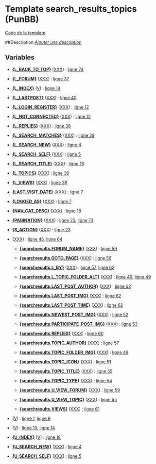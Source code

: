# Template search_results_topics (PunBB)

[Code de la template](../../punbb/search_results_topics.tpl)

##Description
[*Ajouter une description*](https://fa-tvars.appspot.com/tpl/punbb/search_results_topics)

## Variables

* [__{L_BACK_TO_TOP}__](https://github.com/Etana/template.list/blob/master/var/L_BACK_TO_TOP.md#readme) ([XXX](https://fa-tvars.appspot.com/var/L_BACK_TO_TOP)) : [ligne 74](../tpl/src/punbb/search_results_topics.tpl#L74)

* [__{L_FORUM}__](https://github.com/Etana/template.list/blob/master/var/L_FORUM.md#readme) ([XXX](https://fa-tvars.appspot.com/var/L_FORUM)) : [ligne 37](../tpl/src/punbb/search_results_topics.tpl#L37)

* [__{L_INDEX}__](https://github.com/Etana/template.list/blob/master/var/L_INDEX.md#readme) ([V](https://fa-tvars.appspot.com/var/L_INDEX)) : [ligne 18](../tpl/src/punbb/search_results_topics.tpl#L18)

* [__{L_LASTPOST}__](https://github.com/Etana/template.list/blob/master/var/L_LASTPOST.md#readme) ([XXX](https://fa-tvars.appspot.com/var/L_LASTPOST)) : [ligne 40](../tpl/src/punbb/search_results_topics.tpl#L40)

* [__{L_LOGIN_REGISTER}__](https://github.com/Etana/template.list/blob/master/var/L_LOGIN_REGISTER.md#readme) ([XXX](https://fa-tvars.appspot.com/var/L_LOGIN_REGISTER)) : [ligne 12](../tpl/src/punbb/search_results_topics.tpl#L12)

* [__{L_NOT_CONNECTED}__](https://github.com/Etana/template.list/blob/master/var/L_NOT_CONNECTED.md#readme) ([XXX](https://fa-tvars.appspot.com/var/L_NOT_CONNECTED)) : [ligne 12](../tpl/src/punbb/search_results_topics.tpl#L12)

* [__{L_REPLIES}__](https://github.com/Etana/template.list/blob/master/var/L_REPLIES.md#readme) ([XXX](https://fa-tvars.appspot.com/var/L_REPLIES)) : [ligne 38](../tpl/src/punbb/search_results_topics.tpl#L38)

* [__{L_SEARCH_MATCHES}__](https://github.com/Etana/template.list/blob/master/var/L_SEARCH_MATCHES.md#readme) ([XXX](https://fa-tvars.appspot.com/var/L_SEARCH_MATCHES)) : [ligne 29](../tpl/src/punbb/search_results_topics.tpl#L29)

* [__{L_SEARCH_NEW}__](https://github.com/Etana/template.list/blob/master/var/L_SEARCH_NEW.md#readme) ([XXX](https://fa-tvars.appspot.com/var/L_SEARCH_NEW)) : [ligne 4](../tpl/src/punbb/search_results_topics.tpl#L4)

* [__{L_SEARCH_SELF}__](https://github.com/Etana/template.list/blob/master/var/L_SEARCH_SELF.md#readme) ([XXX](https://fa-tvars.appspot.com/var/L_SEARCH_SELF)) : [ligne 5](../tpl/src/punbb/search_results_topics.tpl#L5)

* [__{L_SEARCH_TITLE}__](https://github.com/Etana/template.list/blob/master/var/L_SEARCH_TITLE.md#readme) ([XXX](https://fa-tvars.appspot.com/var/L_SEARCH_TITLE)) : [ligne 18](../tpl/src/punbb/search_results_topics.tpl#L18)

* [__{L_TOPICS}__](https://github.com/Etana/template.list/blob/master/var/L_TOPICS.md#readme) ([XXX](https://fa-tvars.appspot.com/var/L_TOPICS)) : [ligne 36](../tpl/src/punbb/search_results_topics.tpl#L36)

* [__{L_VIEWS}__](https://github.com/Etana/template.list/blob/master/var/L_VIEWS.md#readme) ([XXX](https://fa-tvars.appspot.com/var/L_VIEWS)) : [ligne 39](../tpl/src/punbb/search_results_topics.tpl#L39)

* [__{LAST_VISIT_DATE}__](https://github.com/Etana/template.list/blob/master/var/LAST_VISIT_DATE.md#readme) ([XXX](https://fa-tvars.appspot.com/var/LAST_VISIT_DATE)) : [ligne 7](../tpl/src/punbb/search_results_topics.tpl#L7)

* [__{LOGGED_AS}__](https://github.com/Etana/template.list/blob/master/var/LOGGED_AS.md#readme) ([XXX](https://fa-tvars.appspot.com/var/LOGGED_AS)) : [ligne 7](../tpl/src/punbb/search_results_topics.tpl#L7)

* [__{NAV_CAT_DESC}__](https://github.com/Etana/template.list/blob/master/var/NAV_CAT_DESC.md#readme) ([XXX](https://fa-tvars.appspot.com/var/NAV_CAT_DESC)) : [ligne 18](../tpl/src/punbb/search_results_topics.tpl#L18)

* [__{PAGINATION}__](https://github.com/Etana/template.list/blob/master/var/PAGINATION.md#readme) ([XXX](https://fa-tvars.appspot.com/var/PAGINATION)) : [ligne 25](../tpl/src/punbb/search_results_topics.tpl#L25), [ligne 73](../tpl/src/punbb/search_results_topics.tpl#L73)

* [__{S_ACTION}__](https://github.com/Etana/template.list/blob/master/var/S_ACTION.md#readme) ([XXX](https://fa-tvars.appspot.com/var/S_ACTION)) : [ligne 23](../tpl/src/punbb/search_results_topics.tpl#L23)

* [__<!-- BEGIN searchresults -->__](https://github.com/Etana/template.list/blob/master/var/searchresults.md#readme) ([XXX](https://fa-tvars.appspot.com/var/searchresults)) : [ligne 45](../tpl/src/punbb/search_results_topics.tpl#L45), [ligne 64](../tpl/src/punbb/search_results_topics.tpl#L64)

    * [__{searchresults.FORUM_NAME}__](https://github.com/Etana/template.list/blob/master/var/searchresults.FORUM_NAME.md#readme) ([XXX](https://fa-tvars.appspot.com/var/searchresults.FORUM_NAME)) : [ligne 59](../tpl/src/punbb/search_results_topics.tpl#L59)

    * [__{searchresults.GOTO_PAGE}__](https://github.com/Etana/template.list/blob/master/var/searchresults.GOTO_PAGE.md#readme) ([XXX](https://fa-tvars.appspot.com/var/searchresults.GOTO_PAGE)) : [ligne 56](../tpl/src/punbb/search_results_topics.tpl#L56)

    * [__{searchresults.L_BY}__](https://github.com/Etana/template.list/blob/master/var/searchresults.L_BY.md#readme) ([XXX](https://fa-tvars.appspot.com/var/searchresults.L_BY)) : [ligne 57](../tpl/src/punbb/search_results_topics.tpl#L57), [ligne 62](../tpl/src/punbb/search_results_topics.tpl#L62)

    * [__{searchresults.L_TOPIC_FOLDER_ALT}__](https://github.com/Etana/template.list/blob/master/var/searchresults.L_TOPIC_FOLDER_ALT.md#readme) ([XXX](https://fa-tvars.appspot.com/var/searchresults.L_TOPIC_FOLDER_ALT)) : [ligne 49](../tpl/src/punbb/search_results_topics.tpl#L49), [ligne 49](../tpl/src/punbb/search_results_topics.tpl#L49)

    * [__{searchresults.LAST_POST_AUTHOR}__](https://github.com/Etana/template.list/blob/master/var/searchresults.LAST_POST_AUTHOR.md#readme) ([XXX](https://fa-tvars.appspot.com/var/searchresults.LAST_POST_AUTHOR)) : [ligne 62](../tpl/src/punbb/search_results_topics.tpl#L62)

    * [__{searchresults.LAST_POST_IMG}__](https://github.com/Etana/template.list/blob/master/var/searchresults.LAST_POST_IMG.md#readme) ([XXX](https://fa-tvars.appspot.com/var/searchresults.LAST_POST_IMG)) : [ligne 62](../tpl/src/punbb/search_results_topics.tpl#L62)

    * [__{searchresults.LAST_POST_TIME}__](https://github.com/Etana/template.list/blob/master/var/searchresults.LAST_POST_TIME.md#readme) ([XXX](https://fa-tvars.appspot.com/var/searchresults.LAST_POST_TIME)) : [ligne 62](../tpl/src/punbb/search_results_topics.tpl#L62)

    * [__{searchresults.NEWEST_POST_IMG}__](https://github.com/Etana/template.list/blob/master/var/searchresults.NEWEST_POST_IMG.md#readme) ([XXX](https://fa-tvars.appspot.com/var/searchresults.NEWEST_POST_IMG)) : [ligne 52](../tpl/src/punbb/search_results_topics.tpl#L52)

    * [__{searchresults.PARTICIPATE_POST_IMG}__](https://github.com/Etana/template.list/blob/master/var/searchresults.PARTICIPATE_POST_IMG.md#readme) ([XXX](https://fa-tvars.appspot.com/var/searchresults.PARTICIPATE_POST_IMG)) : [ligne 53](../tpl/src/punbb/search_results_topics.tpl#L53)

    * [__{searchresults.REPLIES}__](https://github.com/Etana/template.list/blob/master/var/searchresults.REPLIES.md#readme) ([XXX](https://fa-tvars.appspot.com/var/searchresults.REPLIES)) : [ligne 60](../tpl/src/punbb/search_results_topics.tpl#L60)

    * [__{searchresults.TOPIC_AUTHOR}__](https://github.com/Etana/template.list/blob/master/var/searchresults.TOPIC_AUTHOR.md#readme) ([XXX](https://fa-tvars.appspot.com/var/searchresults.TOPIC_AUTHOR)) : [ligne 57](../tpl/src/punbb/search_results_topics.tpl#L57)

    * [__{searchresults.TOPIC_FOLDER_IMG}__](https://github.com/Etana/template.list/blob/master/var/searchresults.TOPIC_FOLDER_IMG.md#readme) ([XXX](https://fa-tvars.appspot.com/var/searchresults.TOPIC_FOLDER_IMG)) : [ligne 49](../tpl/src/punbb/search_results_topics.tpl#L49)

    * [__{searchresults.TOPIC_ICON}__](https://github.com/Etana/template.list/blob/master/var/searchresults.TOPIC_ICON.md#readme) ([XXX](https://fa-tvars.appspot.com/var/searchresults.TOPIC_ICON)) : [ligne 51](../tpl/src/punbb/search_results_topics.tpl#L51)

    * [__{searchresults.TOPIC_TITLE}__](https://github.com/Etana/template.list/blob/master/var/searchresults.TOPIC_TITLE.md#readme) ([XXX](https://fa-tvars.appspot.com/var/searchresults.TOPIC_TITLE)) : [ligne 55](../tpl/src/punbb/search_results_topics.tpl#L55)

    * [__{searchresults.TOPIC_TYPE}__](https://github.com/Etana/template.list/blob/master/var/searchresults.TOPIC_TYPE.md#readme) ([XXX](https://fa-tvars.appspot.com/var/searchresults.TOPIC_TYPE)) : [ligne 54](../tpl/src/punbb/search_results_topics.tpl#L54)

    * [__{searchresults.U_VIEW_FORUM}__](https://github.com/Etana/template.list/blob/master/var/searchresults.U_VIEW_FORUM.md#readme) ([XXX](https://fa-tvars.appspot.com/var/searchresults.U_VIEW_FORUM)) : [ligne 59](../tpl/src/punbb/search_results_topics.tpl#L59)

    * [__{searchresults.U_VIEW_TOPIC}__](https://github.com/Etana/template.list/blob/master/var/searchresults.U_VIEW_TOPIC.md#readme) ([XXX](https://fa-tvars.appspot.com/var/searchresults.U_VIEW_TOPIC)) : [ligne 55](../tpl/src/punbb/search_results_topics.tpl#L55)

    * [__{searchresults.VIEWS}__](https://github.com/Etana/template.list/blob/master/var/searchresults.VIEWS.md#readme) ([XXX](https://fa-tvars.appspot.com/var/searchresults.VIEWS)) : [ligne 61](../tpl/src/punbb/search_results_topics.tpl#L61)

* [__<!-- BEGIN switch_user_logged_in -->__](https://github.com/Etana/template.list/blob/master/var/switch_user_logged_in.md#readme) ([V](https://fa-tvars.appspot.com/var/switch_user_logged_in)) : [ligne 1](../tpl/src/punbb/search_results_topics.tpl#L1), [ligne 9](../tpl/src/punbb/search_results_topics.tpl#L9)

* [__<!-- BEGIN switch_user_logged_out -->__](https://github.com/Etana/template.list/blob/master/var/switch_user_logged_out.md#readme) ([V](https://fa-tvars.appspot.com/var/switch_user_logged_out)) : [ligne 10](../tpl/src/punbb/search_results_topics.tpl#L10), [ligne 14](../tpl/src/punbb/search_results_topics.tpl#L14)

* [__{U_INDEX}__](https://github.com/Etana/template.list/blob/master/var/U_INDEX.md#readme) ([V](https://fa-tvars.appspot.com/var/U_INDEX)) : [ligne 18](../tpl/src/punbb/search_results_topics.tpl#L18)

* [__{U_SEARCH_NEW}__](https://github.com/Etana/template.list/blob/master/var/U_SEARCH_NEW.md#readme) ([XXX](https://fa-tvars.appspot.com/var/U_SEARCH_NEW)) : [ligne 4](../tpl/src/punbb/search_results_topics.tpl#L4)

* [__{U_SEARCH_SELF}__](https://github.com/Etana/template.list/blob/master/var/U_SEARCH_SELF.md#readme) ([XXX](https://fa-tvars.appspot.com/var/U_SEARCH_SELF)) : [ligne 5](../tpl/src/punbb/search_results_topics.tpl#L5)